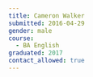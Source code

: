 ```yaml
---
title: Cameron Walker
submitted: 2016-04-29
gender: male
course:
  - BA English
graduated: 2017
contact_allowed: true
---
```

